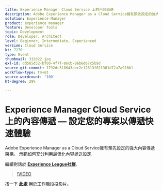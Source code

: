 ```yaml
---
title: Experience Manager Cloud Service 上的內容遞送
description: Adobe Experience Manager as a Cloud Service擁有預先設定的強大內容傳遞架構。 示範如何充分利用最佳化內容遞送設定. 此工作階段屬於Adobe Developers Live內容事件的一部分。
solution: Experience Manager
product: experience manager
feature: Developer Tools
topic: Development
role: Developer, Architect
level: Beginner, Intermediate, Experienced
version: Cloud Service
kt: 7270
type: Event
thumbnail: 332022.jpg
exl-id: dd585d52-bf00-4f7f-86cb-86b6d67c5b9d
source-git-commit: 1792dc318643aec2c12613f621361d72a7a918b1
workflow-type: tm+mt
source-wordcount: '100'
ht-degree: 29%

---
```


# Experience Manager Cloud Service上的內容傳遞 — 設定您的專案以傳遞快速體驗

Adobe Experience Manager as a Cloud Service擁有預先設定的強大內容傳遞架構。 示範如何充分利用最佳化內容遞送設定.

繼續對話於 **[Experience League社群](https://adobe.ly/36Yd3v6)**.

>[!VIDEO](https://video.tv.adobe.com/v/332022/?quality=12&learn=on&hidetitle=true)

按一下 **[此處](/help/adobe-developers-live/assets/content-delivery-on-aemcs.pdf)** 用於工作階段投影片。
